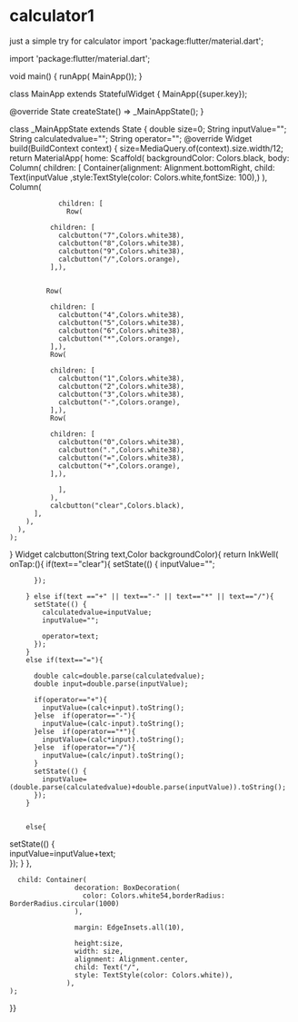 # calculator1
just a simple try for calculator
import 'package:flutter/material.dart';

import 'package:flutter/material.dart';

void main() {
  runApp( MainApp());
}

class MainApp extends StatefulWidget {
   MainApp({super.key});

  @override
  State<MainApp> createState() => _MainAppState();
}

class _MainAppState extends State<MainApp> {
 double size=0;
String inputValue="";
String calculatedvalue="";
String operator="";
  @override
  Widget build(BuildContext context) {
     size=MediaQuery.of(context).size.width/12;
    return  MaterialApp(
      home: Scaffold(
        backgroundColor: Colors.black,
        body: Column(
          children: [
            Container(alignment: Alignment.bottomRight,
            child: Text(inputValue
            ,style:TextStyle(color: Colors.white,fontSize: 100),)
            ),
              Column(
                
                children: [
                  Row(
              
              children: [
                calcbutton("7",Colors.white38),
                calcbutton("8",Colors.white38),
                calcbutton("9",Colors.white38),
                calcbutton("/",Colors.orange),
              ],),
              
            
             Row(
              
              children: [
                calcbutton("4",Colors.white38),
                calcbutton("5",Colors.white38),
                calcbutton("6",Colors.white38),
                calcbutton("*",Colors.orange),
              ],),
              Row(
              
              children: [
                calcbutton("1",Colors.white38),
                calcbutton("2",Colors.white38),
                calcbutton("3",Colors.white38),
                calcbutton("-",Colors.orange),
              ],),
              Row(
              
              children: [
                calcbutton("0",Colors.white38),
                calcbutton(".",Colors.white38),
                calcbutton("=",Colors.white38),
                calcbutton("+",Colors.orange),
              ],),
                   
                ],
              ),   
              calcbutton("clear",Colors.black),
          ],
        ),
      ),
    );
  }
  Widget calcbutton(String text,Color backgroundColor){
    return InkWell(
      onTap:(){
        if(text=="clear"){
          setState(() {
            inputValue="";
            
          });

        } else if(text =="+" || text=="-" || text=="*" || text=="/"){
          setState(() {
            calculatedvalue=inputValue;
            inputValue="";

            operator=text;
          });
        }
        else if(text=="="){

          double calc=double.parse(calculatedvalue);
          double input=double.parse(inputValue);

          if(operator=="+"){
            inputValue=(calc+input).toString();
          }else  if(operator=="-"){
            inputValue=(calc-input).toString();
          }else  if(operator=="*"){
            inputValue=(calc*input).toString();
          }else  if(operator=="/"){
            inputValue=(calc/input).toString();
          }
          setState(() {
            inputValue=(double.parse(calculatedvalue)+double.parse(inputValue)).toString();
          });
        }
        
        
        else{
 setState(() {        
inputValue=inputValue+text;          
        });
    }
        },
       
      child: Container(
                    decoration: BoxDecoration(
                      color: Colors.white54,borderRadius: BorderRadius.circular(1000)
                    ),
                   
                    margin: EdgeInsets.all(10),
                  
                    height:size,
                    width: size,
                    alignment: Alignment.center,
                    child: Text("/",
                    style: TextStyle(color: Colors.white)),
                  ),
    );
                
}}
